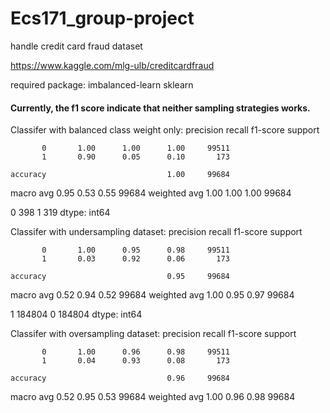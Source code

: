# Ecs171_group-project
handle credit card fraud dataset

https://www.kaggle.com/mlg-ulb/creditcardfraud

required package:
imbalanced-learn
sklearn

#### Currently, the f1 score indicate that neither sampling strategies works.
Classifer with balanced class weight only: 
              precision    recall  f1-score   support

           0       1.00      1.00      1.00     99511
           1       0.90      0.05      0.10       173

    accuracy                           1.00     99684
   macro avg       0.95      0.53      0.55     99684
weighted avg       1.00      1.00      1.00     99684

0    398
1    319
dtype: int64

Classifer with undersampling dataset: 
              precision    recall  f1-score   support

           0       1.00      0.95      0.98     99511
           1       0.03      0.92      0.06       173

    accuracy                           0.95     99684
   macro avg       0.52      0.94      0.52     99684
weighted avg       1.00      0.95      0.97     99684

1    184804
0    184804
dtype: int64

Classifer with oversampling dataset:
              precision    recall  f1-score   support

           0       1.00      0.96      0.98     99511
           1       0.04      0.93      0.08       173

    accuracy                           0.96     99684
   macro avg       0.52      0.95      0.53     99684
weighted avg       1.00      0.96      0.98     99684
